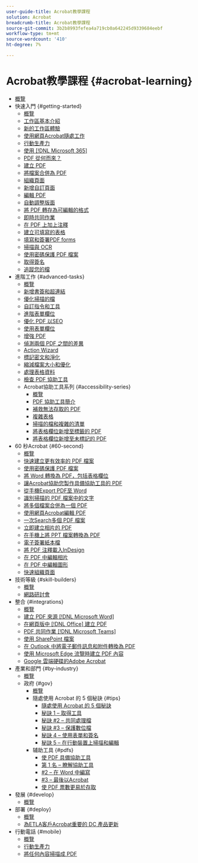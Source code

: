 ```yaml
---
user-guide-title: Acrobat教學課程
solution: Acrobat
breadcrumb-title: Acrobat教學課程
source-git-commit: 3b2b8993fefea4a719cb0a642245d9339684eebf
workflow-type: tm+mt
source-wordcount: '410'
ht-degree: 7%

---
```



# Acrobat教學課程 {#acrobat-learning}

+ [概覽](overview.md)
+ 快速入門 {#getting-started}
   + [概覽](getting-started/getting-started-overview.md)
   + [工作區基本介紹](getting-started/get-to-know-the-acrobat-dc-interface.md)
   + [新的工作區體驗](getting-started/new-workspace.md)
   + [使用網頁Acrobat隨處工作](getting-started/acrobatweb.md)
   + [行動生產力](getting-started/productivity.md)
   + [使用 [!DNL Microsoft 365]](https://experienceleague.adobe.com/docs/document-cloud-learn/acrobat-learning/integrations/integrate-overview.html#microsoft)
   + [PDF 從何而來？](getting-started/where-do-pdfs-come-from.md)
   + [建立 PDF](getting-started/create-pdf.md)
   + [將檔案合併為 PDF](getting-started/combine-to-pdf.md)
   + [組織頁面](getting-started/organize.md)
   + [新增自訂頁面](getting-started/add-custom-page.md)
   + [編輯 PDF](getting-started/edit-pdf.md)
   + [自動調整版面](getting-started/auto-adjust-layout.md)
   + [將 PDF 轉存為可編輯的格式](getting-started/export-pdf.md)
   + [即時共同作業](getting-started/collaborate.md)
   + [在 PDF 上加上注釋](getting-started/comment-on-pdf-files.md)
   + [建立可填寫的表格](getting-started/create-fillable-forms.md)
   + [填寫和簽署PDF forms](getting-started/fill-and-sign.md)
   + [掃描與 OCR](getting-started/scan-and-ocr.md)
   + [使用密碼保護 PDF 檔案](getting-started/password-protect.md)
   + [取得簽名](getting-started/signatures.md)
   + [追蹤您的檔](getting-started/track.md)
+ 進階工作 {#advanced-tasks}
   + [概覽](advanced-tasks/advanced-tasks-overview.md)
   + [新增書簽和超連結](advanced-tasks/bookmarks.md)
   + [優化掃描的檔](advanced-tasks/optimizescan.md)
   + [自訂指令和工具](advanced-tasks/custom.md)
   + [進階表單欄位](advanced-tasks/advancedforms.md)
   + [優化 PDF 以SEO](advanced-tasks/optimizeseo.md)
   + [使用表單欄位](advanced-tasks/workforms.md)
   + [增強 PDF](advanced-tasks/enhance.md)
   + [偵測兩個 PDF 之間的差異](advanced-tasks/compare.md)
   + [Action Wizard](advanced-tasks/action.md)
   + [標記密文和淨化](advanced-tasks/redact.md)
   + [縮減檔案大小和優化](advanced-tasks/reduce.md)
   + [處理表格資料](advanced-tasks/formdata.md)
   + [檢查 PDF 協助工具](advanced-tasks/accessibility.md)
   + Acrobat協助工具系列 {#accessibility-series}
      + [概覽](advanced-tasks/accessibility-series.md)
      + [PDF 協助工具簡介](advanced-tasks/accessibilitysession1.md)
      + [補救無法存取的 PDF](advanced-tasks/accessibilitysession2.md)
      + [複雜表格](advanced-tasks/accessibilitysession3.md)
      + [掃描的檔和複雜的清單](advanced-tasks/accessibilitysession4.md)
      + [將表格欄位新增至標籤的 PDF](advanced-tasks/accessibilitysession5.md)
      + [將表格欄位新增至未標記的 PDF](advanced-tasks/accessibilitysession6.md)
+ 60 秒Acrobat {#60-second}
   + [概覽](60-second/60-second-overview.md)
   + [快速建立更有效率的 PDF 檔案](60-second/optimize.md)
   + [使用密碼保護 PDF 檔案](60-second/protect.md)
   + [將 Word 轉換為 PDF，包括表格欄位](60-second/wordform.md)
   + [讓Acrobat協助您製作具備協助工具的 PDF](60-second/accessible.md)
   + [從手機Export PDF至 Word](60-second/exportwordphone.md)
   + [識別掃描的 PDF 檔案中的文字](60-second/textrecognition.md)
   + [將多個檔案合併為一個 PDF](60-second/combine-to-one-pdf.md)
   + [使用網頁Acrobat編輯 PDF](60-second/edit.md)
   + [一次Search多個 PDF 檔案](60-second/search.md)
   + [立即建立相片的 PDF](60-second/photo.md)
   + [在手機上將 PPT 檔案轉換為 PDF](60-second/phone.md)
   + [電子簽署紙本檔](60-second/sign.md)
   + [將 PDF 注釋載入InDesign](60-second/indesign.md)
   + [在 PDF 中編輯相片](60-second/editphoto.md)
   + [在 PDF 中編輯圖形](60-second/editgraphic.md)
   + [快速組織頁面](60-second/organize.md)
+ 技術等級 {#skill-builders}
   + [概覽](skill-builder/skill-builder-overview.md)
   + [網路研討會](skill-builder/skill-builder-webinars.md)
+ 整合 {#integrations}
   + [概覽](integrate/integrate-overview.md)
   + [建立 PDF 來源 [!DNL Microsoft Word]](integrate/createfromword.md)
   + [在網頁版中  [!DNL Office]  建立 PDF](integrate/createofficeweb.md)
   + [PDF 共同作業 [!DNL Microsoft Teams]](integrate/acrobatandteams.md)
   + [使用 SharePoint 檔案](integrate/acrobatandsp.md)
   + [在 Outlook 中將電子郵件訊息和附件轉換為 PDF](integrate/outlook.md)
   + [使用 Microsoft Edge 流覽時建立 PDF 內容](integrate/edge.md)
   + [Google 雲端硬碟的Adobe Acrobat](integrate/acrobatandgoogle.md)
+ 產業和部門 {#by-industry}
   + [概覽](industry/industry-overview.md)
   + 政府 {#gov}
      + [概覽](industry/gov/gov-overview.md)
      + 隨處使用 Acrobat 的 5 個秘訣 {#tips}
         + [隨處使用 Acrobat 的 5 個秘訣](industry/gov/5-tips-for-working-anywhere-with-acrobat-dc-for-government.md)
         + [秘訣 1 – 取得工具](industry/gov/get-your-tools.md)
         + [秘訣 #2 – 共同處理檔](industry/gov/collaborate-on-documents.md)
         + [秘訣 #3 – 保護數位檔](industry/gov/protect-digital-documents.md)
         + [秘訣 4 – 使用表單和簽名](industry/gov/work-with-forms-and-signatures.md)
         + [秘訣 5 – 在行動裝置上掃描和編輯](industry/gov/scan-and-edit-on-mobile.md)
      + 辅助工具 {#pdfs}
         + [使 PDF 具備協助工具](industry/gov/making-pdfs-accessible.md)
         + [第 1 名 – 瞭解協助工具](industry/gov/understanding-accessibility.md)
         + [#2 – 在 Word 中編寫](industry/gov/authoring-in-word.md)
         + [#3 – 最後以Acrobat](industry/gov/finishing-in-acrobat.md)
         + [使 PDF 票數更易於存取](industry/gov/making-pdf-ballots-accessible.md)
+ 發展 {#develop}
   + [概覽](develop/develop-overview.md)
+ 部署 {#deploy}
   + [概覽](deploy/deploy-overview.md)
   + [為ETLA客戶Acrobat重要的 DC 產品更新](deploy/signentitlementchanges.md)
+ 行動電話 {#mobile}
   + [概覽](mobile/mobile-overview.md)
   + [行動生產力](https://experienceleague.adobe.com/docs/document-cloud-learn/acrobat-learning/getting-started/productivity.html)
   + [將任何內容掃描成 PDF](mobile/scan-mobile-app.md)
